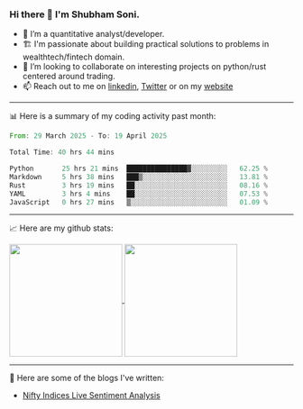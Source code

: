 ### Hi there 👋 I'm Shubham Soni.

- 🔭 I’m a quantitative analyst/developer.
- 🏗 I'm passionate about building practical solutions to problems in wealthtech/fintech domain.
- 👯 I’m looking to collaborate on interesting projects on python/rust centered around trading.
- 📫 Reach out to me on [linkedin](https://linkedin.com/in/shubxam), [Twitter](https://x.com/shubxam) or on my [website](https://shubxam.tech)

---

📊 Here is a summary of my coding activity past month:

<!--START_SECTION:waka-->

```rust
From: 29 March 2025 - To: 19 April 2025

Total Time: 40 hrs 44 mins

Python       25 hrs 21 mins  ███████████████▓░░░░░░░░░   62.25 %
Markdown     5 hrs 38 mins   ███▒░░░░░░░░░░░░░░░░░░░░░   13.81 %
Rust         3 hrs 19 mins   ██░░░░░░░░░░░░░░░░░░░░░░░   08.16 %
YAML         3 hrs 4 mins    ██░░░░░░░░░░░░░░░░░░░░░░░   07.53 %
JavaScript   0 hrs 27 mins   ▒░░░░░░░░░░░░░░░░░░░░░░░░   01.09 %
```

<!--END_SECTION:waka-->

---

📈 Here are my github stats:

<a href="https://github.com/shubxam">
  <img height=200 align="center" src="https://github-readme-stats.vercel.app/api/?username=shubxam&theme=dark&show=prs_merged_percentage&hide_rank=true&disable_animations=true&card_width=450" />
</a>
<a href="https://github.com/shubxam">
  <img height=200 align="center" src="https://github-readme-stats.vercel.app/api/top-langs/?username=shubxam&hide=HTML,CSS,Jupyter%20Notebook,Dart&size_weight=0.5&count_weight=0.5&hide_progress=true&card_width=100" />
</a>

---

📝 Here are some of the blogs I've written:

<!-- BLOG-POST-LIST:START -->
- [Nifty Indices Live Sentiment Analysis](https://shubxam.tech/nifty-indices-live-sentiment-analysis/)
<!-- BLOG-POST-LIST:END -->
